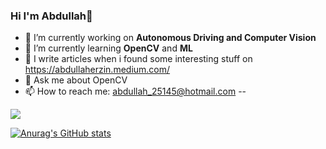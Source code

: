 ### Hi I'm Abdullah👋 



- 🔭 I’m currently working on **Autonomous Driving and Computer Vision** 
- 🌱 I’m currently learning **OpenCV** and **ML**
- 📝 I write articles when i found some interesting stuff on https://abdullaherzin.medium.com/
- 💬 Ask me about OpenCV
- 📫 How to reach me: abdullah_25145@hotmail.com
--


![](https://komarev.com/ghpvc/?username=Erzn3522)



[![Anurag's GitHub stats](https://github-readme-stats.vercel.app/api?username=Erzn3522)](https://github.com/anuraghazra/github-readme-stats)

